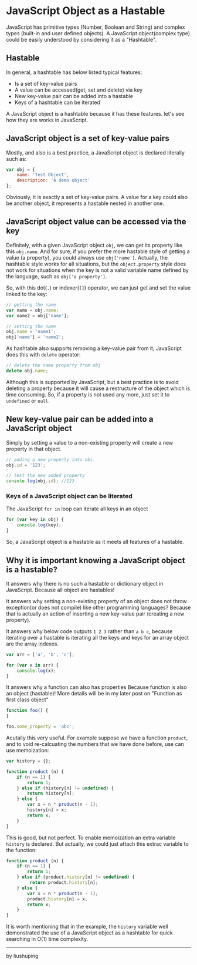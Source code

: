# JavaScript Object as a Hastable

JavaScript has primitive types (Number, Boolean and String) and complex types (built-in and user defined objects). A JavaScript object(complex type) could be easily understood by considering it as a "Hashtable".

## Hastable
In general, a hashtable has below listed typical features:
* Is a set of key-value pairs
* A value can be accessed(get, set and delete) via key
* New key-value pair can be added into a hastable
* Keys of a hashtable can be iterated

A JavaScript object is a hashtable because it has these features. let's see how they are works in JavaScript.

## JavaScript object is a set of key-value pairs
Mostly, and also is a best practice, a JavaScript object is declared literally such as:

```javascript
var obj = {
    name: 'Test Object',
    description: 'A demo object'
};
```

Obviously, it is exactly a set of key-value pairs. A value for a key could also be another object, it represents a hastable nested in another one.

## JavaScript object value can be accessed via the key
Definitely, with a given JavaScript object `obj`, we can get its property like this `obj.name`. And for sure, if you prefer the more hastable style of getting a value (a property), you could always use `obj['name']`. Actually, the hashtable style works for all situations, but the `object.property` style does not work for situations when the key is not a valid variable name defined by the language, such as `obj['a property']`.

So, with this dot(`.`) or indexer(`[]`) operator, we can just get and set the value linked to the key:

```javascript
// getting the name
var name = obj.name;
var name2 = obj['name'];

// setting the name
obj.name = 'name1';
obj['name'] = 'name2';
```

As hashtable also supports removing a key-value pair from it, JavaScript does this with `delete` operator:

```javascript
// delete the name property from obj
delete obj.name;
```

Although this is supported by JavaScript, but a best practice is to avoid deleting a property because it will cause a restructure of the object which is time consuming. So, if a property is not used any more, just set it to `undefined` or `null`.

## New key-value pair can be added into a JavaScript object
Simply by setting a value to a non-existing property will create a new property in that object.
```javascript
// adding a new property into obj.
obj.id = '123';

// test the new added property
console.log(obj.id); //123
```

### Keys of a JavaScript object can be literated
The JavaScript `for in` loop can iterate all keys in an object
```javascript
for (var key in obj) {
    console.log(key);
}
```

So, a JavaScript object is a hastable as it meets all features of a hastable.

## Why it is important knowing a JavaScript object is a hastable?
It answers why there is no such a hastable or dictionary object in JavaScript. 
Because all object are hastables!

It answers why setting a non-existing property of an object does not throw exception(or does not compile) like other programming languages? Because that is actually an action of inserting a new key-value pair (creating a new property).

It answers why below code outputs `1 2 3` rather than `a b c`, because iterating over a hastable is iterating all the keys and keys for an array object are the array indexes.

```javascript
var arr = ['a', 'b', 'c'];

for (var x in arr) {
    console.log(x);
}
```

It answers why a function can also has properties
Because function is also an object (hastable)! More details will be in my later post on "Function as first class object"
```javascript
function foo() {
}

foo.some_property = 'abc';
```

Acutally this very useful. For example suppose we have a function `product`, and to void re-calcuating the numbers that we have done before, use can use memoization:
```javascript
var history = {};

function product (n) {
    if (n == 1) {
        return 1;
    } else if (history[n] != undefined) {
        return history[n];
    } else {
        var x = n * product(n - 1);
        history[n] = x;
        return x;
    }
}
```
This is good, but not perfect. To enable memoization an extra variable `history` is declared. But actually, we could just attach this extrac variable to the function:
```javascript
function product (n) {
    if (n == 1) {
        return 1;
    } else if (product.history[n] != undefined) {
         return product.history[n];
    } else {
        var x = n * product(n - 1);
        product.history[n] = x;
        return x;
    }
}
```

It is worth mentioning that in the example, the `history` variable well demonstrated the use of a JavaScript object as a hashtable for quick searching in O(1) time complexity.

---
by liushuping

